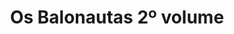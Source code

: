 ---
Numero: 409
title: Os Balonautas 2º volume
Autor: Bob Shaw
Co-autor: 
Ano-de-Publicacao: 1991
Titulo-original: The Ragged Astronauts
Tradutor: Samuel Soares
Co-tradutor: 
Ano-de-edicao: 1986
alias: Bob-Shaw
Autor2-alias: 
Tradutor1-alias: Samuel-Soares
Tradutor2-alias: 
Titulo-link: 409-Os-Balonautas-2-volume
Capa: 
pags: 
Capa-link: 
---